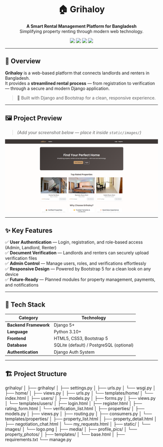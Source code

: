 <h1 align="center">🏠 Grihaloy</h1>

<p align="center">
  <b>A Smart Rental Management Platform for Bangladesh</b><br>
  Simplifying property renting through modern web technology.
</p>

<p align="center">
  <img src="https://img.shields.io/badge/Framework-Django-0C4B33?style=flat-square&logo=django&logoColor=white"/>
  <img src="https://img.shields.io/badge/Language-Python%203.10+-blue?style=flat-square&logo=python"/>
  <img src="https://img.shields.io/badge/Frontend-Bootstrap%205-purple?style=flat-square&logo=bootstrap"/>
  <img src="https://img.shields.io/badge/Database-SQLite-lightgrey?style=flat-square&logo=sqlite"/>
</p>

---

## 🌆 Overview

**Grihaloy** is a web-based platform that connects landlords and renters in Bangladesh.  
It provides a **streamlined rental process** — from registration to verification — through a secure and modern Django application.

> 🧱 Built with Django and Bootstrap for a clean, responsive experience.

---

## 🖼️ Project Preview

> *(Add your screenshot below — place it inside `static/images/`)*

<p align="center">
  <img src="grihaloy/static/images/screenshot.png" alt="Grihaloy Homepage" width="700"/>
</p>

---

## ✨ Key Features

✅ **User Authentication** — Login, registration, and role-based access (Admin, Landlord, Renter)  
✅ **Document Verification** — Landlords and renters can securely upload verification files  
✅ **Admin Control** — Manage users, roles, and verifications effortlessly  
✅ **Responsive Design** — Powered by Bootstrap 5 for a clean look on any device  
✅ **Future-Ready** — Planned modules for property management, payments, and notifications  

---

## 🧩 Tech Stack

| Category | Technology |
|-----------|-------------|
| **Backend Framework** | Django 5+ |
| **Language** | Python 3.10+ |
| **Frontend** | HTML5, CSS3, Bootstrap 5 |
| **Database** | SQLite (default) / PostgreSQL (optional) |
| **Authentication** | Django Auth System |

---

## 🏗️ Project Structure

grihaloy/
│
├── grihaloy/
│   ├── settings.py
│   ├── urls.py
│   └── wsgi.py
│
├── home/
│   ├── views.py
│   ├── urls.py
│   └── templates/home/
│       └── index.html
│
├── users/
│   ├── models.py
│   ├── forms.py
│   ├── views.py
│   └── templates/users/
│       ├── login.html
│       ├── register.html
│       ├── rating_form.html
│       └── verification_list.html
│
├── properties/
│   ├── models.py
│   ├── views.py
│   ├── routing.py
│   ├── consumers.py
│   └── templates/properties/
│       ├── property_list.html
│       ├── property_detail.html
│       ├── negotiation_chat.html
│       └── my_requests.html
│
├── static/
│   └── images/
│       └── logo.png
│
├── media/
│   ├── profile_pics/
│   └── property_photos/
│
├── templates/
│   └── base.html
│
├── requirements.txt
└── manage.py

